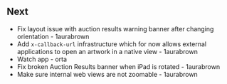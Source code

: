 ## Next

* Fix layout issue with auction results warning banner after changing orientation - 1aurabrown
* Add `x-callback-url` infrastructure which for now allows external applications to open an artwork in a native view - 1aurabrown
* Watch app - orta
* Fix broken Auction Results banner when iPad is rotated - 1aurabrown
* Make sure internal web views are not zoomable - 1aurabrown